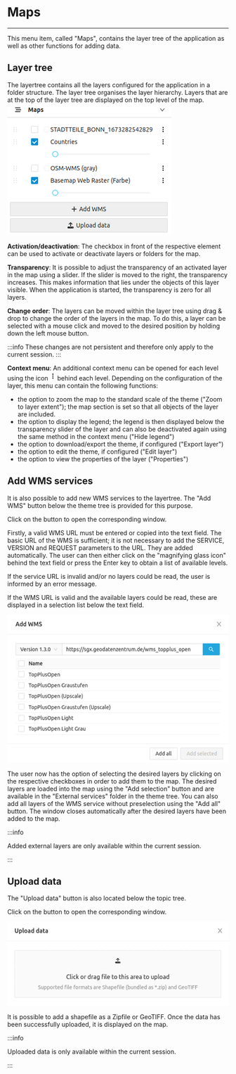 # Maps
***

This menu item, called "Maps", contains the layer tree of the application as well as other functions for adding data.

## Layer tree

The layertree contains all the layers configured for the application in a folder structure. The layer tree organises the layer hierarchy. Layers that are at the top of the layer tree are displayed on the top level of the map. 
![gis-client](/img/layertree.png)

**Activation/deactivation**: The checkbox in front of the respective element can be used to activate or deactivate layers or folders for the map.

**Transparency**: It is possible to adjust the transparency of an activated layer in the map using a slider. If the slider is moved to the right, the transparency increases. This makes information that lies under the objects of this layer visible. When the application is started, the transparency is zero for all layers.

**Change order**: The layers can be moved within the layer tree using drag & drop to change the order of the layers in the map. To do this, a layer can be selected with a mouse click and moved to the desired position by holding down the left mouse button. 

:::info
These changes are not persistent and therefore only apply to the current session.
:::

**Context menu**: An additional context menu can be opened for each level using the icon ![gis-client](/img/context_layer.png) behind each level. Depending on the configuration of the layer, this menu can contain the following functions:

* the option to zoom the map to the standard scale of the theme ("Zoom to layer extent"); the map section is set so that all objects of the layer are included.
* the option to display the legend; the legend is then displayed below the transparency slider of the layer and can also be deactivated again using the same method in the context menu ("Hide legend")
* the option to download/export the theme, if configured ("Export layer")
* the option to edit the theme, if configured ("Edit layer")
* the option to view the properties of the layer ("Properties")

## Add WMS services

It is also possible to add new WMS services to the layertree. The "Add WMS" button below the theme tree is provided for this purpose. 

Click on the button to open the corresponding window.

Firstly, a valid WMS URL must be entered or copied into the text field. The basic URL of the WMS is sufficient; it is not necessary to add the SERVICE, VERSION and REQUEST parameters to the URL. They are added automatically. The user can then either click on the "magnifying glass icon" behind the text field or press the Enter key to obtain a list of available levels.

If the service URL is invalid and/or no layers could be read, the user is informed by an error message.

If the WMS URL is valid and the available layers could be read, these are displayed in a selection list below the text field.

![gis-client](/img/add_wms.png)

The user now has the option of selecting the desired layers by clicking on the respective checkboxes in order to add them to the map. The desired layers are loaded into the map using the "Add selection" button and are available in the "External services" folder in the theme tree. You can also add all layers of the WMS service without preselection using the "Add all" button. The window closes automatically after the desired layers have been added to the map.

:::info

Added external layers are only available within the current session.

:::

## Upload data

The "Upload data" button is also located below the topic tree.

Click on the button to open the corresponding window.

![gis-client](/img/upload.png)

It is possible to add a shapefile as a Zipfile or GeoTIFF. Once the data has been successfully uploaded, it is displayed on the map.

:::info

Uploaded data is only available within the current session.

:::



